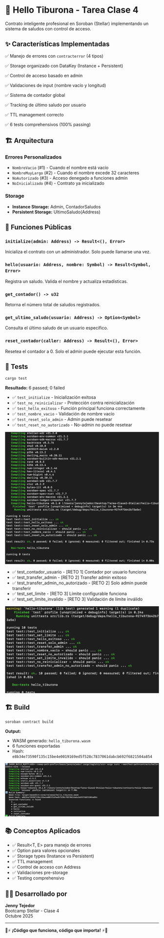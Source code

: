 # 🦈 Hello Tiburona - Tarea Clase 4

Contrato inteligente profesional en Soroban (Stellar) implementando un sistema de saludos con control de acceso.

## ✨ Características Implementadas

✅ Manejo de errores con `contracterror` (4 tipos)

✅ Storage organizado con DataKey (Instance + Persistent)

✅ Control de acceso basado en admin

✅ Validaciones de input (nombre vacío y longitud)

✅ Sistema de contador global

✅ Tracking de último saludo por usuario

✅ TTL management correcto

✅ 6 tests comprehensivos (100% passing)


## 🏗️ Arquitectura

### Errores Personalizados
- `NombreVacio` (#1) - Cuando el nombre está vacío
- `NombreMuyLargo` (#2) - Cuando el nombre excede 32 caracteres
- `NoAutorizado` (#3) - Acceso denegado a funciones admin
- `NoInicializado` (#4) - Contrato ya inicializado

### Storage
- **Instance Storage:** Admin, ContadorSaludos
- **Persistent Storage:** UltimoSaludo(Address)

## 🚀 Funciones Públicas

### `initialize(admin: Address) -> Result<(), Error>`
Inicializa el contrato con un administrador. Solo puede llamarse una vez.

### `hello(usuario: Address, nombre: Symbol) -> Result<Symbol, Error>`
Registra un saludo. Valida el nombre y actualiza estadísticas.

### `get_contador() -> u32`
Retorna el número total de saludos registrados.

### `get_ultimo_saludo(usuario: Address) -> Option<Symbol>`
Consulta el último saludo de un usuario específico.

### `reset_contador(caller: Address) -> Result<(), Error>`
Resetea el contador a 0. Solo el admin puede ejecutar esta función.

## 🧪 Tests
```bash
cargo test
```

**Resultado:** 6 passed; 0 failed

- ✅ `test_initialize` - Inicialización exitosa
- ✅ `test_no_reinicializar` - Protección contra reinicialización
- ✅ `test_hello_exitoso` - Función principal funciona correctamente
- ✅ `test_nombre_vacio` - Validación de nombre vacío
- ✅ `test_reset_solo_admin` - Admin puede resetear
- ✅ `test_reset_no_autorizado` - No-admin no puede resetear

![Test - Resultados](Teststarea3.png)

- ✅ test_contador_usuario - [RETO 1] Contador por usuario funciona
- ✅ test_transfer_admin - [RETO 2] Transfer admin exitoso
- ✅ test_transfer_admin_no_autorizado - [RETO 2] Solo admin puede transferir
- ✅ test_set_limite - [RETO 3] Límite configurable funciona
- ✅ test_set_limite_invalido - [RETO 3] Validación de límite inválido
  
![Test - Resultados](Testopcional.png)

## 🏗️ Build 
```bash
soroban contract build
```

**Output:**
- WASM generado: `hello_tiburona.wasm`
- 6 funciones exportadas
- Hash: `e8b34e73590f135c15be4e0019169ed5f528c7837061dabcb692f6821504a854`

![Build](Build.png)

## 📚 Conceptos Aplicados

- ✅ Result<T, E> para manejo de errores
- ✅ Option<T> para valores opcionales
- ✅ Storage types (Instance vs Persistent)
- ✅ TTL management
- ✅ Control de acceso con Address
- ✅ Validaciones pre-storage
- ✅ Testing comprehensivo

## 👩‍💻 Desarrollado por

**Jenny Tejedor**  
Bootcamp Stellar - Clase 4  
Octubre 2025

---

🦈⚡ **¡Código que funciona, código que importa!** ⚡🦈

